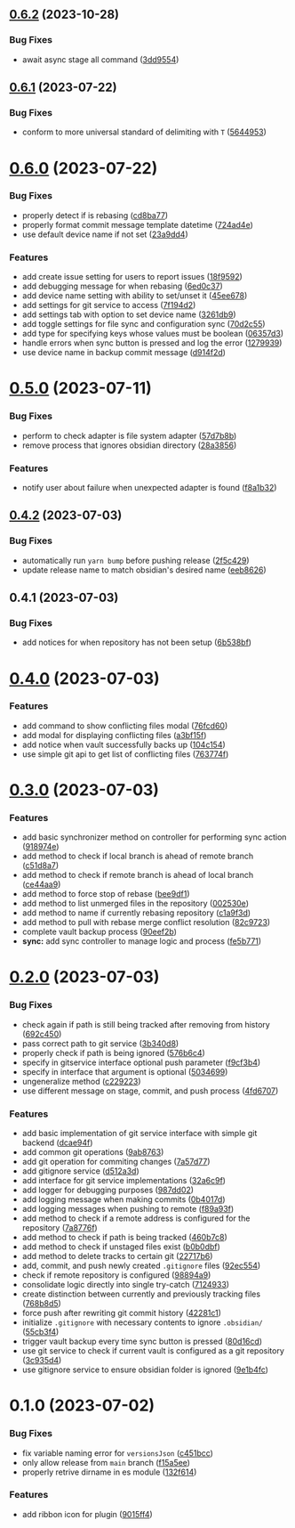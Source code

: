 

## [0.6.2](https://github.com/mahyarmirrashed/yaos/compare/0.6.1...0.6.2) (2023-10-28)


### Bug Fixes

* await async stage all command ([3dd9554](https://github.com/mahyarmirrashed/yaos/commit/3dd9554e61ec950adf2da79d12508c44b5226b3b))

## [0.6.1](https://github.com/mahyarmirrashed/yaos/compare/0.6.0...0.6.1) (2023-07-22)


### Bug Fixes

* conform to more universal standard of delimiting with `T` ([5644953](https://github.com/mahyarmirrashed/yaos/commit/564495301ebc075b24d9327cafa80c3ae61a1a82))

# [0.6.0](https://github.com/mahyarmirrashed/yaos/compare/0.5.0...0.6.0) (2023-07-22)


### Bug Fixes

* properly detect if is rebasing ([cd8ba77](https://github.com/mahyarmirrashed/yaos/commit/cd8ba779b4b99c2d95992a6d65eb12204d6a8323))
* properly format commit message template datetime ([724ad4e](https://github.com/mahyarmirrashed/yaos/commit/724ad4e0dc1321e4446ee9d326b98bddc507c87b))
* use default device name if not set ([23a9dd4](https://github.com/mahyarmirrashed/yaos/commit/23a9dd4f8319e109936fec3fe196d3773f90c04c))


### Features

* add create issue setting for users to report issues ([18f9592](https://github.com/mahyarmirrashed/yaos/commit/18f95927a31f749a7e15c1009d1e7e48837e50e8))
* add debugging message for when rebasing ([6ed0c37](https://github.com/mahyarmirrashed/yaos/commit/6ed0c37f728067770508e25f11d154d6aacdd031))
* add device name setting with ability to set/unset it ([45ee678](https://github.com/mahyarmirrashed/yaos/commit/45ee6784dcdfbabb1fa594d05def30762d6f42c1))
* add settings for git service to access ([7f194d2](https://github.com/mahyarmirrashed/yaos/commit/7f194d21e502cecf6dd61ba35518452a21524a0f))
* add settings tab with option to set device name ([3261db9](https://github.com/mahyarmirrashed/yaos/commit/3261db95c2fbfd9398448d4431b260c8a9c206c8))
* add toggle settings for file sync and configuration sync ([70d2c55](https://github.com/mahyarmirrashed/yaos/commit/70d2c55190191f1832bcc8d6cfee49cc0c57f34d))
* add type for specifying keys whose values must be boolean ([06357d3](https://github.com/mahyarmirrashed/yaos/commit/06357d322581f8835423dd7d001c847c541aceac))
* handle errors when sync button is pressed and log the error ([1279939](https://github.com/mahyarmirrashed/yaos/commit/1279939e0654c53b2bc863ab10a5977ff4608ad2))
* use device name in backup commit message ([d914f2d](https://github.com/mahyarmirrashed/yaos/commit/d914f2db94c21526497ee2ee58158c752d5e20c7))

# [0.5.0](https://github.com/mahyarmirrashed/yaos/compare/0.4.2...0.5.0) (2023-07-11)


### Bug Fixes

* perform to check adapter is file system adapter ([57d7b8b](https://github.com/mahyarmirrashed/yaos/commit/57d7b8b08b63390f0a03efa3fb4b2b10f4cc65b0))
* remove process that ignores obsidian directory ([28a3856](https://github.com/mahyarmirrashed/yaos/commit/28a3856a626ef9d09ce8971b52d8142652ea90d7))


### Features

* notify user about failure when unexpected adapter is found ([f8a1b32](https://github.com/mahyarmirrashed/yaos/commit/f8a1b32a232d1d51b8dc76fb6f941f71dd709f3f))

## [0.4.2](https://github.com/mahyarmirrashed/yaos/compare/0.4.1...0.4.2) (2023-07-03)


### Bug Fixes

* automatically run `yarn bump` before pushing release ([2f5c429](https://github.com/mahyarmirrashed/yaos/commit/2f5c429e6a1bf82fa366dab7b7efeb5df01603d3))
* update release name to match obsidian's desired name ([eeb8626](https://github.com/mahyarmirrashed/yaos/commit/eeb8626cc89ed383c3bfa621e3b43408c78b730c))

## 0.4.1 (2023-07-03)


### Bug Fixes

* add notices for when repository has not been setup ([6b538bf](https://github.com/mahyarmirrashed/yaos/commit/6b538bf418c4c3d322fd7a77660f223b8edeed24))

# [0.4.0](https://github.com/mahyarmirrashed/yaos/compare/0.3.0...0.4.0) (2023-07-03)


### Features

* add command to show conflicting files modal ([76fcd60](https://github.com/mahyarmirrashed/yaos/commit/76fcd6021ac437252a7e69d240a8bbf1231552da))
* add modal for displaying conflicting files ([a3bf15f](https://github.com/mahyarmirrashed/yaos/commit/a3bf15f0ed918621244a5086909cba69f4cd8c2f))
* add notice when vault successfully backs up ([104c154](https://github.com/mahyarmirrashed/yaos/commit/104c15453038f925c94242a6ca0c8cb3aad57c99))
* use simple git api to get list of conflicting files ([763774f](https://github.com/mahyarmirrashed/yaos/commit/763774f46b9028ab2c486931ca6bb392537c4a5f))

# [0.3.0](https://github.com/mahyarmirrashed/yaos/compare/0.2.0...0.3.0) (2023-07-03)


### Features

* add basic synchronizer method on controller for performing sync action ([918974e](https://github.com/mahyarmirrashed/yaos/commit/918974ec80fdb74cf7025f3a7899f532f164dc3c))
* add method to check if local branch is ahead of remote branch ([c51d8a7](https://github.com/mahyarmirrashed/yaos/commit/c51d8a716412789377f2061d8739b8a039f6ae35))
* add method to check if remote branch is ahead of local branch ([ce44aa9](https://github.com/mahyarmirrashed/yaos/commit/ce44aa9e2463a3df6b3294da4abebd31002f3626))
* add method to force stop of rebase ([bee9df1](https://github.com/mahyarmirrashed/yaos/commit/bee9df18422fe48a82b553e6030591dc8230cb3c))
* add method to list unmerged files in the repository ([002530e](https://github.com/mahyarmirrashed/yaos/commit/002530e402e95469bc8fde9ce3dbe8a1d405004c))
* add method to name if currently rebasing repository ([c1a9f3d](https://github.com/mahyarmirrashed/yaos/commit/c1a9f3d408b5abb25f7db3ea9e1039bc45970f3f))
* add method to pull with rebase merge conflict resolution ([82c9723](https://github.com/mahyarmirrashed/yaos/commit/82c9723a2da95748125359f6b2ba6d1fd3fb0087))
* complete vault backup process ([90eef2b](https://github.com/mahyarmirrashed/yaos/commit/90eef2bc8156271843ba50e606a0859d5b19b581))
* **sync:** add sync controller to manage logic and process ([fe5b771](https://github.com/mahyarmirrashed/yaos/commit/fe5b7717f22d70d948a346ec68ccf9a4008692b7))

# [0.2.0](https://github.com/mahyarmirrashed/yaos/compare/0.1.0...0.2.0) (2023-07-03)


### Bug Fixes

* check again if path is still being tracked after removing from history ([692c450](https://github.com/mahyarmirrashed/yaos/commit/692c450a2b0040f00c87407306682167ca49e0d2))
* pass correct path to git service ([3b340d8](https://github.com/mahyarmirrashed/yaos/commit/3b340d8d1cf2638cb5c3444bb248135940001261))
* properly check if path is being ignored ([576b6c4](https://github.com/mahyarmirrashed/yaos/commit/576b6c4ef55e4d42d7daa3d72063ec5fc89b53f7))
* specify in gitservice interface optional push parameter ([f9cf3b4](https://github.com/mahyarmirrashed/yaos/commit/f9cf3b48c5c0051e91f5dc38577159f793fe1337))
* specify in interface that argument is optional ([5034699](https://github.com/mahyarmirrashed/yaos/commit/503469996726f4a8ce8cbdee514edb623cbbd3e2))
* ungeneralize method ([c229223](https://github.com/mahyarmirrashed/yaos/commit/c229223a37b141b2380f74e0c3f2dd746b903748))
* use different message on stage, commit, and push process ([4fd6707](https://github.com/mahyarmirrashed/yaos/commit/4fd6707da0528ca4aafd8f3b7c43fc873a0cfb41))


### Features

* add basic implementation of git service interface with simple git backend ([dcae94f](https://github.com/mahyarmirrashed/yaos/commit/dcae94f462ef9dafbea75b2e90734761cd0ff290))
* add common git operations ([9ab8763](https://github.com/mahyarmirrashed/yaos/commit/9ab87636cef4d14c26bfe1765c1dca9324f91018))
* add git operation for commiting changes ([7a57d77](https://github.com/mahyarmirrashed/yaos/commit/7a57d77f2bfbb0d5dccb0a3db9029dd0c45a1964))
* add gitignore service ([d512a3d](https://github.com/mahyarmirrashed/yaos/commit/d512a3dedfe23ad71b691587b1ce6d9435162508))
* add interface for git service implementations ([32a6c9f](https://github.com/mahyarmirrashed/yaos/commit/32a6c9f2dc7a28c0a69554d5e347e801bd4c7556))
* add logger for debugging purposes ([987dd02](https://github.com/mahyarmirrashed/yaos/commit/987dd028b6a9b7de6c96d4f6807d0f9b5bb6ae3a))
* add logging message when making commits ([0b4017d](https://github.com/mahyarmirrashed/yaos/commit/0b4017de0e3bbf3f98fd1e710732a8083bbe2596))
* add logging messages when pushing to remote ([f89a93f](https://github.com/mahyarmirrashed/yaos/commit/f89a93f673fcb2673541a14ddbf1979dcd8cadb0))
* add method to check if a remote address is configured for the repository ([7a8776f](https://github.com/mahyarmirrashed/yaos/commit/7a8776f97c37e4cf764332c9f3462a5bdc2cd4ea))
* add method to check if path is being tracked ([460b7c8](https://github.com/mahyarmirrashed/yaos/commit/460b7c8b12c6cf3f5c29a7243690df1df2ea84fc))
* add method to check if unstaged files exist ([b0b0dbf](https://github.com/mahyarmirrashed/yaos/commit/b0b0dbfea4d1ae584cb4b0d51a821e05e6890296))
* add method to delete tracks to certain git ([22717b6](https://github.com/mahyarmirrashed/yaos/commit/22717b646cb2ca6e806f0bac9df352cea885c4f8))
* add, commit, and push newly created `.gitignore` files ([92ec554](https://github.com/mahyarmirrashed/yaos/commit/92ec554a3a7d77c8e7d8fd98250ccdc1ea8cfd5f))
* check if remote repository is configured ([98894a9](https://github.com/mahyarmirrashed/yaos/commit/98894a9cd398e0db39f64d28d56fb41a92f2f60d))
* consolidate logic directly into single try-catch ([7124933](https://github.com/mahyarmirrashed/yaos/commit/7124933398eb8029dd91abaa4bb1006601458acd))
* create distinction between currently and previously tracking files ([768b8d5](https://github.com/mahyarmirrashed/yaos/commit/768b8d5560e8a755e328792911b99fef9db40b74))
* force push after rewriting git commit history ([42281c1](https://github.com/mahyarmirrashed/yaos/commit/42281c11a758f66619f7efed47e1f33daa521b89))
* initialize `.gitignore` with necessary contents to ignore `.obsidian/` ([55cb3f4](https://github.com/mahyarmirrashed/yaos/commit/55cb3f4693b6b38b0de2125c0cc992cca19f340f))
* trigger vault backup every time sync button is pressed ([80d16cd](https://github.com/mahyarmirrashed/yaos/commit/80d16cd22cb5c1e0b24c2e9f9c4c2e7767c8807d))
* use git service to check if current vault is configured as a git repository ([3c935d4](https://github.com/mahyarmirrashed/yaos/commit/3c935d4b03a9adf2677d4da0364c4da92b5231d2))
* use gitignore service to ensure obsidian folder is ignored ([9e1b4fc](https://github.com/mahyarmirrashed/yaos/commit/9e1b4fc449254cbeb341307dfdb41ebfe34a4b8a))

# 0.1.0 (2023-07-02)


### Bug Fixes

* fix variable naming error for `versionsJson` ([c451bcc](https://github.com/mahyarmirrashed/yaos/commit/c451bccc0f59bf2f1a2a8b77c92b17a10ef27c7e))
* only allow release from `main` branch ([f15a5ee](https://github.com/mahyarmirrashed/yaos/commit/f15a5ee333974a2c03fa517242b303b0e7c11be8))
* properly retrive dirname in es module ([132f614](https://github.com/mahyarmirrashed/yaos/commit/132f614cbf4fb299d6cba4a46d4aa76ba5948ed3))


### Features

* add ribbon icon for plugin ([9015ff4](https://github.com/mahyarmirrashed/yaos/commit/9015ff4e9064c58eb06d9131ce3307337cffedcf))